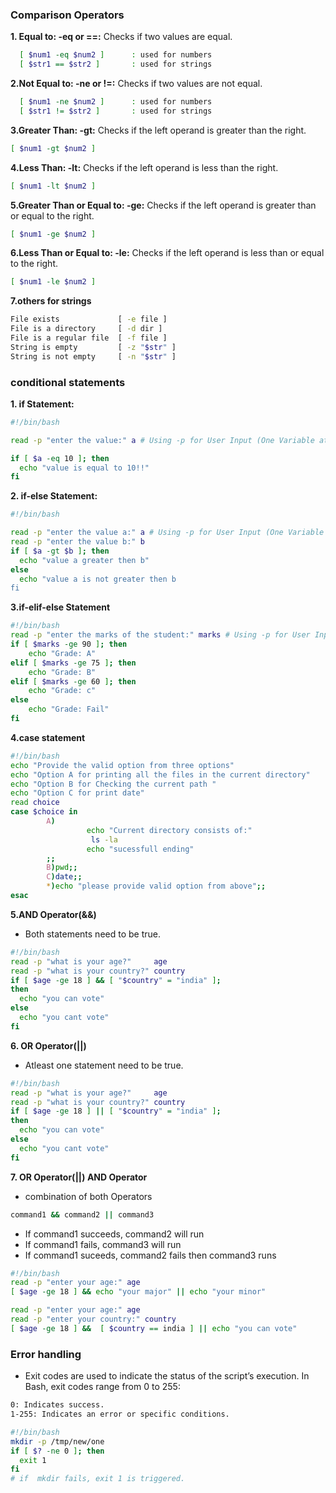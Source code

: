 ### Comparison Operators
**1. Equal to: -eq or ==:** Checks if two values are equal.<br>
```sh
  [ $num1 -eq $num2 ]      : used for numbers 
  [ $str1 == $str2 ]       : used for strings
```
**2.Not Equal to: -ne or !=:**  Checks if two values are not equal.<br>
```sh
  [ $num1 -ne $num2 ]      : used for numbers 
  [ $str1 != $str2 ]       : used for strings
```
**3.Greater Than: -gt:** Checks if the left operand is greater than the right.<br>
```sh
[ $num1 -gt $num2 ]      
```
**4.Less Than: -lt:** Checks if the left operand is less than the right.<br>
```sh
[ $num1 -lt $num2 ]   
```
**5.Greater Than or Equal to: -ge:** Checks if the left operand is greater than or equal to the right.<br>
```sh
[ $num1 -ge $num2 ]      
```
**6.Less Than or Equal to: -le:** Checks if the left operand is less than or equal to the right.<br>
```sh
[ $num1 -le $num2 ]      
```
**7.others for strings**
```sh
File exists	            [ -e file ]
File is a directory	    [ -d dir ]
File is a regular file	[ -f file ]
String is empty        	[ -z "$str" ]
String is not empty   	[ -n "$str" ]
```
  
### conditional statements
**1. if Statement:**
```sh
#!/bin/bash

read -p "enter the value:" a # Using -p for User Input (One Variable at a Time). -p will take the input from the user.

if [ $a -eq 10 ]; then
  echo "value is equal to 10!!"
fi
```

**2. if-else Statement:**
```sh
#!/bin/bash

read -p "enter the value a:" a # Using -p for User Input (One Variable at a Time). -p will take the input from the user.
read -p "enter the value b:" b
if [ $a -gt $b ]; then
  echo "value a greater then b"
else
  echo "value a is not greater then b
fi
```

**3.if-elif-else Statement**
```sh
#!/bin/bash
read -p "enter the marks of the student:" marks # Using -p for User Input (One Variable at a Time). -p will take the input from the user.
if [ $marks -ge 90 ]; then
    echo "Grade: A"
elif [ $marks -ge 75 ]; then
    echo "Grade: B"
elif [ $marks -ge 60 ]; then
    echo "Grade: c"
else
    echo "Grade: Fail"
fi
```

**4.case statement**
```sh
#!/bin/bash
echo "Provide the valid option from three options"
echo "Option A for printing all the files in the current directory"
echo "Option B for Checking the current path "
echo "Option C for print date"
read choice
case $choice in
        A)
                 echo "Current directory consists of:"
                  ls -la
                 echo "sucessfull ending"
        ;;
        B)pwd;;
        C)date;;
        *)echo "please provide valid option from above";;
esac
```

**5.AND Operator(&&)**
- Both statements need to be true.
```sh
#!/bin/bash
read -p "what is your age?"     age
read -p "what is your country?" country
if [ $age -ge 18 ] && [ "$country" = "india" ]; 
then
  echo "you can vote"
else
  echo "you cant vote"
fi

```
**6. OR Operator(||)**
- Atleast one statement need to be true.
```sh
#!/bin/bash
read -p "what is your age?"     age
read -p "what is your country?" country
if [ $age -ge 18 ] || [ "$country" = "india" ]; 
then
  echo "you can vote"
else
  echo "you cant vote"
fi
```

**7. OR Operator(||) AND Operator**
- combination of both Operators
```sh
command1 && command2 || command3
```
- If command1 succeeds, command2 will run
- If command1 fails, command3 will run
- If command1 suceeds, command2 fails then command3 runs

```sh
#!/bin/bash
read -p "enter your age:" age
[ $age -ge 18 ] && echo "your major" || echo "your minor"
```

```sh
read -p "enter your age:" age
read -p "enter your country:" country
[ $age -ge 18 ] &&  [ $country == india ] || echo "you can vote"
```

### Error handling
- Exit codes are used to indicate the status of the script’s execution. In Bash, exit codes range from 0 to 255:
```sh
0: Indicates success.
1-255: Indicates an error or specific conditions.
```
```sh
#!/bin/bash
mkdir -p /tmp/new/one
if [ $? -ne 0 ]; then
  exit 1
fi
# if  mkdir fails, exit 1 is triggered.
```